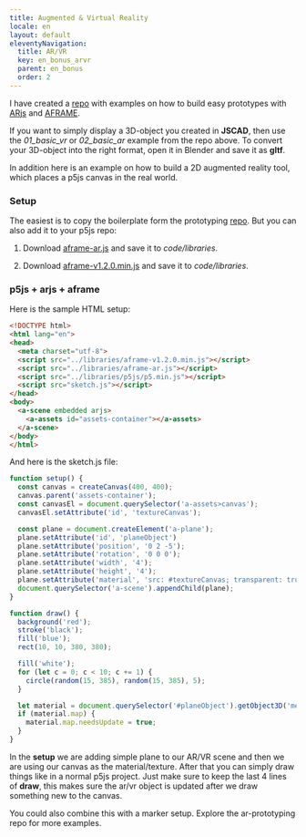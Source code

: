 ```yaml
---
title: Augmented & Virtual Reality
locale: en
layout: default
eleventyNavigation:
  title: AR/VR
  key: en_bonus_arvr
  parent: en_bonus
  order: 2
---
```


I have created a [repo](https://github.com/FH-Potsdam/ar-prototyping/) with examples on how to build easy prototypes with [ARjs](https://ar-js-org.github.io/AR.js-Docs/) and [AFRAME](https://aframe.io/).

If you want to simply display a 3D-object you created in **JSCAD**, then use the *01_basic_vr* or *02_basic_ar* example from the repo above. To convert your 3D-object into the right format, open it in Blender and save it as **gltf**.

In addition here is an example on how to build a 2D augmented reality tool, which places a p5js canvas in the real world.

### Setup

The easiest is to copy the boilerplate form the prototyping [repo](https://github.com/FH-Potsdam/ar-prototyping/). But you can also add it to your p5js repo:

1. Download [aframe-ar.js](https://github.com/FH-Potsdam/ar-prototyping/blob/main/assets/arjs/aframe-ar.js) and save it to *code/libraries*.
   
2. Download [aframe-v1.2.0.min.js](https://github.com/FH-Potsdam/ar-prototyping/blob/main/assets/aframe/aframe-v1.2.0.min.js) and save it to *code/libraries*.

### p5js + arjs + aframe

Here is the sample HTML setup:

```html
<!DOCTYPE html>
<html lang="en">
<head>
  <meta charset="utf-8">
  <script src="../libraries/aframe-v1.2.0.min.js"></script>
  <script src="../libraries/aframe-ar.js"></script>
  <script src="../libraries/p5js/p5.min.js"></script>
  <script src="sketch.js"></script>
</head>
<body>
  <a-scene embedded arjs>
    <a-assets id="assets-container"></a-assets>
  </a-scene>
</body>
</html>
```

And here is the sketch.js file:

```js
function setup() {
  const canvas = createCanvas(400, 400);
  canvas.parent('assets-container');
  const canvasEl = document.querySelector('a-assets>canvas');
  canvasEl.setAttribute('id', 'textureCanvas');

  const plane = document.createElement('a-plane');
  plane.setAttribute('id', 'planeObject')
  plane.setAttribute('position', '0 2 -5');
  plane.setAttribute('rotation', '0 0 0');
  plane.setAttribute('width', '4');
  plane.setAttribute('height', '4');
  plane.setAttribute('material', 'src: #textureCanvas; transparent: true; opacity: 0.75;');
  document.querySelector('a-scene').appendChild(plane);
}

function draw() {
  background('red');
  stroke('black');
  fill('blue');
  rect(10, 10, 380, 380);

  fill('white');
  for (let c = 0; c < 10; c += 1) {
    circle(random(15, 385), random(15, 385), 5);
  }

  let material = document.querySelector('#planeObject').getObject3D('mesh').material;
  if (material.map) {
    material.map.needsUpdate = true;
  }
}
```

In the **setup** we are adding simple plane to our AR/VR scene and then we are using our canvas as the material/texture. After that you can simply draw things like in a normal p5js project. Just make sure to keep the last 4 lines of **draw**, this makes sure the ar/vr object is updated after we draw something new to the canvas.

You could also combine this with a marker setup. Explore the ar-prototyping repo for more examples.
